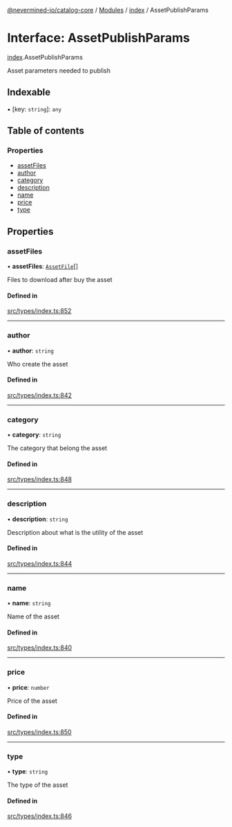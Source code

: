 [@nevermined-io/catalog-core](../README.md) / [Modules](../modules.md) / [index](../modules/index.md) / AssetPublishParams

# Interface: AssetPublishParams

[index](../modules/index.md).AssetPublishParams

Asset parameters needed to publish

## Indexable

▪ [key: `string`]: `any`

## Table of contents

### Properties

- [assetFiles](index.AssetPublishParams.md#assetfiles)
- [author](index.AssetPublishParams.md#author)
- [category](index.AssetPublishParams.md#category)
- [description](index.AssetPublishParams.md#description)
- [name](index.AssetPublishParams.md#name)
- [price](index.AssetPublishParams.md#price)
- [type](index.AssetPublishParams.md#type)

## Properties

### assetFiles

• **assetFiles**: [`AssetFile`](index.AssetFile.md)[]

Files to download after buy the asset

#### Defined in

[src/types/index.ts:852](https://github.com/nevermined-io/components-catalog/blob/41297c1/lib/src/types/index.ts#L852)

___

### author

• **author**: `string`

Who create the asset

#### Defined in

[src/types/index.ts:842](https://github.com/nevermined-io/components-catalog/blob/41297c1/lib/src/types/index.ts#L842)

___

### category

• **category**: `string`

The category that belong the asset

#### Defined in

[src/types/index.ts:848](https://github.com/nevermined-io/components-catalog/blob/41297c1/lib/src/types/index.ts#L848)

___

### description

• **description**: `string`

Description about what is the utility of the asset

#### Defined in

[src/types/index.ts:844](https://github.com/nevermined-io/components-catalog/blob/41297c1/lib/src/types/index.ts#L844)

___

### name

• **name**: `string`

Name of the asset

#### Defined in

[src/types/index.ts:840](https://github.com/nevermined-io/components-catalog/blob/41297c1/lib/src/types/index.ts#L840)

___

### price

• **price**: `number`

Price of the asset

#### Defined in

[src/types/index.ts:850](https://github.com/nevermined-io/components-catalog/blob/41297c1/lib/src/types/index.ts#L850)

___

### type

• **type**: `string`

The type of the asset

#### Defined in

[src/types/index.ts:846](https://github.com/nevermined-io/components-catalog/blob/41297c1/lib/src/types/index.ts#L846)
